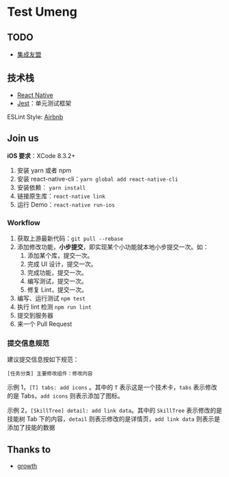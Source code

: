 # Test Umeng

TODO
---

- [集成友盟](http://dev.umeng.com/analytics/h5/react-native%E9%9B%86%E6%88%90%E6%96%87%E6%A1%A3)

技术栈
---

 - [React Native](https://facebook.github.io/react-native/)
- [Jest](http://facebook.github.io/jest/)：单元测试框架


ESLint Style: [Airbnb](https://github.com/airbnb/javascript/tree/master/packages/eslint-config-airbnb)


Join us
---

**iOS 要求**：XCode 8.3.2+


1. 安装 yarn 或者 npm
2. 安装 react-native-cli：``yarn global add react-native-cli``
3. 安装依赖： ``yarn install``
4. 链接原生库：``react-native link``
5. 运行 Demo：``react-native run-ios``


### Workflow

1. 获取上游最新代码：``git pull --rebase``
2. 添加修改功能，**小步提交**，即实现某个小功能就本地小步提交一次。如：
    1. 添加某个库，提交一次。
    2. 完成 UI 设计，提交一次。
    3. 完成功能，提交一次。
    4. 编写测试，提交一次。
    5. 修复 Lint，提交一次。
3. 编写、运行测试 ``npm test``
4. 执行 lint 检测 ``npm run lint``
5. 提交到服务器
6. 来一个 Pull Request

### 提交信息规范

建议提交信息按如下规范：

```
[任务分类] 主要修改组件：修改内容
```

示例 1，``[T] tabs: add icons`` 。其中的 ``T`` 表示这是一个技术卡，``tabs`` 表示修改的是 Tabs，``add icons`` 则表示添加了图标。

示例 2，``[SkillTree] detail: add link data``。其中的 ``SkillTree`` 表示修改的是技能树 Tab 下的内容，``detail`` 则表示修改的是详情页，``add link data`` 则表示是添加了技能的数据


Thanks to
---

- [growth](https://github.com/phodal/growth)

